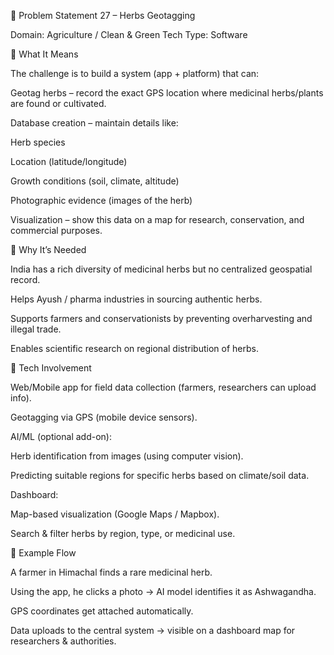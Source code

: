 📌 Problem Statement 27 – Herbs Geotagging

Domain: Agriculture / Clean & Green Tech
Type: Software

🔹 What It Means

The challenge is to build a system (app + platform) that can:

Geotag herbs – record the exact GPS location where medicinal herbs/plants are found or cultivated.

Database creation – maintain details like:

Herb species

Location (latitude/longitude)

Growth conditions (soil, climate, altitude)

Photographic evidence (images of the herb)

Visualization – show this data on a map for research, conservation, and commercial purposes.

🔹 Why It’s Needed

India has a rich diversity of medicinal herbs but no centralized geospatial record.

Helps Ayush / pharma industries in sourcing authentic herbs.

Supports farmers and conservationists by preventing overharvesting and illegal trade.

Enables scientific research on regional distribution of herbs.

🔹 Tech Involvement

Web/Mobile app for field data collection (farmers, researchers can upload info).

Geotagging via GPS (mobile device sensors).

AI/ML (optional add-on):

Herb identification from images (using computer vision).

Predicting suitable regions for specific herbs based on climate/soil data.

Dashboard:

Map-based visualization (Google Maps / Mapbox).

Search & filter herbs by region, type, or medicinal use.

🔹 Example Flow

A farmer in Himachal finds a rare medicinal herb.

Using the app, he clicks a photo → AI model identifies it as Ashwagandha.

GPS coordinates get attached automatically.

Data uploads to the central system → visible on a dashboard map for researchers & authorities.